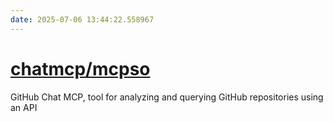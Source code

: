 ```yaml
---
date: 2025-07-06 13:44:22.558967
---
```


# [chatmcp/mcpso](https://github.com/chatmcp/mcpso)

GitHub Chat MCP, tool for analyzing and querying GitHub repositories using an API